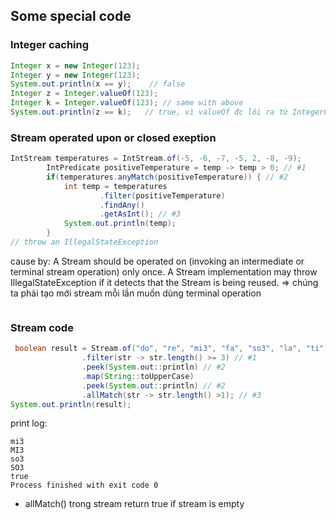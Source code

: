 ## Some special code
### Integer caching
```java
Integer x = new Integer(123);
Integer y = new Integer(123);
System.out.println(x == y);    // false
Integer z = Integer.valueOf(123);
Integer k = Integer.valueOf(123); // same with above
System.out.println(z == k);   // true, vì valueOf đc lôi ra từ IntegerCache(range is -127,128)
```
### Stream operated upon or closed exeption
```java
IntStream temperatures = IntStream.of(-5, -6, -7, -5, 2, -8, -9);
        IntPredicate positiveTemperature = temp -> temp > 0; // #1
        if(temperatures.anyMatch(positiveTemperature)) { // #2
            int temp = temperatures
                    .filter(positiveTemperature)
                    .findAny()
                    .getAsInt(); // #3
            System.out.println(temp);
        }
// throw an IllegalStateException
```
cause by: A Stream should be operated on (invoking an intermediate or terminal stream operation) only once. A Stream implementation may throw IllegalStateException if it detects that the Stream is being reused.
=> chúng ta phải tạo mới stream mỗi lần muốn dùng terminal operation
```java

```
### Stream code
```java
 boolean result = Stream.of("do", "re", "mi3", "fa", "so3", "la", "ti")
                .filter(str -> str.length() >= 3) // #1
                .peek(System.out::println) // #2
                .map(String::toUpperCase)
                .peek(System.out::println) // #2
                .allMatch(str -> str.length() >1); // #3
System.out.println(result);
```
print log:
```log
mi3
MI3
so3
SO3
true
Process finished with exit code 0
```
* allMatch() trong stream return true if stream is empty